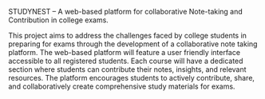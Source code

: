  STUDYNEST –  A  web-based  platform  for  collaborative  Note-taking  and  Contribution in college exams.

This project aims to address the challenges faced by college students in preparing for exams through the development of a collaborative note taking platform. The web-based platform will feature a user friendly interface accessible to all registered students. 
                                  Each course will have a dedicated section where students can contribute their notes, insights, and relevant resources. The platform encourages students to actively contribute, share, and collaboratively create comprehensive study materials for exams.
 
